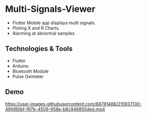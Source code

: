 # Multi-Signals-Viewer
- Flutter Mobile app displays multi signals.
- Ploting X and R Charts.
- Alarming at abnormal samples

## Technologies & Tools
- Flutter
- Arduino
- Bluetooth Module
- Pulse Oximeter

## Demo
https://user-images.githubusercontent.com/68791488/215937130-49fd90bf-f97b-4509-958e-b8c946855ded.mp4

